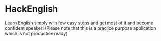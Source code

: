 # HackEnglish
Learn English simply with few easy steps and get most of it and become confident speaker! (Please note that this is a practice purpose application which is not production ready)
